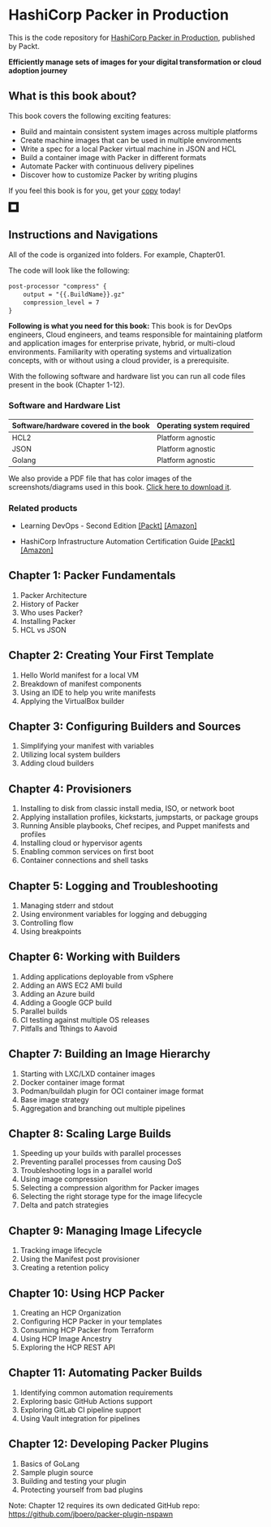 # HashiCorp Packer in Production

<a href="https://www.packtpub.com/product/hashicorp-packer-in-production/9781803246857?utm_source=github&utm_medium=repository&utm_campaign=9781786461629"><img src="https://content.packt.com/B18105/cover_image_small.jpg" alt="" height="256px" align="right"></a>

This is the code repository for [HashiCorp Packer in Production](https://www.packtpub.com/product/hashicorp-packer-in-production/9781803246857?utm_source=github&utm_medium=repository&utm_campaign=9781786461629), published by Packt.

**Efficiently manage sets of images for your digital transformation or cloud adoption journey**

## What is this book about?

This book covers the following exciting features:
* Build and maintain consistent system images across multiple platforms
* Create machine images that can be used in multiple environments
* Write a spec for a local Packer virtual machine in JSON and HCL
* Build a container image with Packer in different formats
* Automate Packer with continuous delivery pipelines
* Discover how to customize Packer by writing plugins

If you feel this book is for you, get your [copy](https://www.amazon.com/dp/1803246855) today!

<a href="https://www.packtpub.com/?utm_source=github&utm_medium=banner&utm_campaign=GitHubBanner"><img src="https://raw.githubusercontent.com/PacktPublishing/GitHub/master/GitHub.png" 
alt="https://www.packtpub.com/" border="5" /></a>

## Instructions and Navigations
All of the code is organized into folders. For example, Chapter01.

The code will look like the following:
```
post-processor "compress" {
    output = "{{.BuildName}}.gz"
    compression_level = 7
}
```

**Following is what you need for this book:**
This book is for DevOps engineers, Cloud engineers, and teams responsible for maintaining platform and application images for enterprise private, hybrid, or multi-cloud environments. Familiarity with operating systems and virtualization concepts, with or without using a cloud provider, is a prerequisite.

With the following software and hardware list you can run all code files present in the book (Chapter 1-12).
### Software and Hardware List
| Software/hardware covered in the book | Operating system  required |
| ------------------------------------ | ----------------------------------- |
| HCL2 | Platform agnostic |
| JSON | Platform agnostic |
| Golang | Platform agnostic |

We also provide a PDF file that has color images of the screenshots/diagrams used in this book. [Click here to download it](https://packt.link/GJ9i3).

### Related products
* Learning DevOps - Second Edition [[Packt]](https://www.packtpub.com/product/learning-devops-second-edition/9781801818964?utm_source=github&utm_medium=repository&utm_campaign=9781801818964) [[Amazon]](https://www.amazon.com/dp/1801818967)

* HashiCorp Infrastructure Automation Certification Guide [[Packt]](https://www.packtpub.com/product/hashicorp-infrastructure-automation-certification-guide/9781800565975?utm_source=github&utm_medium=repository&utm_campaign=9781800565975) [[Amazon]](https://www.amazon.com/dp/180056597)


## Chapter 1: Packer Fundamentals
1. Packer Architecture
2. History of Packer
3. Who uses Packer?
4. Installing Packer
5. HCL vs JSON
   
## Chapter 2: Creating Your First Template
1. Hello World manifest for a local VM
2. Breakdown of manifest components
3. Using an IDE to help you write manifests
4. Applying the VirtualBox builder

## Chapter 3: Configuring Builders and Sources
1. Simplifying your manifest with variables 
2. Utilizing local system builders 
3. Adding cloud builders 

## Chapter 4: Provisioners
1. Installing to disk from classic install media, ISO, or network boot
2. Applying installation profiles, kickstarts, jumpstarts, or package groups 
3. Running Ansible playbooks, Chef recipes, and Puppet manifests and profiles
4. Installing cloud or hypervisor agents 
5. Enabling common services on first boot 
6. Container connections and shell tasks

## Chapter 5: Logging and Troubleshooting
1. Managing stderr and stdout
2. Using environment variables for logging and debugging
3. Controlling flow 
4. Using breakpoints

## Chapter 6: Working with Builders
1. Adding applications deployable from vSphere
2. Adding an AWS EC2 AMI build
3. Adding an Azure build
4. Adding a Google GCP build
5. Parallel builds
6. CI testing against multiple OS releases
7. Pitfalls and Tthings to Aavoid

## Chapter 7: Building an Image Hierarchy
1. Starting with LXC/LXD container images
2. Docker container image format
3. Podman/buildah plugin for OCI container image format
4. Base image strategy
5. Aggregation and branching out multiple pipelines

## Chapter 8: Scaling Large Builds
1. Speeding up your builds with parallel processes
2. Preventing parallel processes from causing DoS
3. Troubleshooting logs in a parallel world
4. Using image compression
5. Selecting a compression algorithm for Packer images
6. Selecting the right storage type for the image lifecycle
7. Delta and patch strategies

## Chapter 9: Managing Image Lifecycle
1. Tracking image lifecycle 
2. Using the Manifest post provisioner 
3. Creating a retention policy 

## Chapter 10: Using HCP Packer
1. Creating an HCP Organization
2. Configuring HCP Packer in your templates
3. Consuming HCP Packer from Terraform
4. Using HCP Image Ancestry
5. Exploring the HCP REST API

## Chapter 11: Automating Packer Builds
1. Identifying common automation requirements
2. Exploring basic GitHub Actions support
3. Exploring GitLab CI pipeline support
4. Using Vault integration for pipelines

## Chapter 12: Developing Packer Plugins
1. Basics of GoLang
2. Sample plugin source
3. Building and testing your plugin
4. Protecting yourself from bad plugins

Note: Chapter 12 requires its own dedicated GitHub repo: https://github.com/jboero/packer-plugin-nspawn
